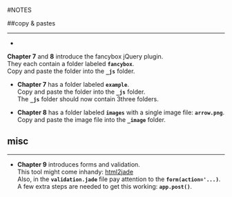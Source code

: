 #NOTES  

##copy & pastes  

***

* 
**Chapter 7** and **8** introduce the fancybox jQuery plugin.  
They each contain a folder labeled **`fancybox`**.  
Copy and paste the folder into the **`_js`** folder.  

* **Chapter 7** has a folder labeled **`example`**.   
Copy and paste the folder into the **`_js`** folder.  
The **`_js`** folder should now contain 3three folders.  

* **Chapter 8** has a folder labeled **`images`** with a single image file: **`arrow.png`**.  
Copy and paste the image file into the **`_image`** folder.


## misc  

---

* **Chapter 9** introduces forms and validation.  
This tool might come inhandy: [html2jade](http://html2jade.aaron-powell.com/)  
Also, in the **`validation.jade`** file pay attention to the **`form(action='...)`**.  
A few extra steps are needed to get this working: **`app.post()`**.  
